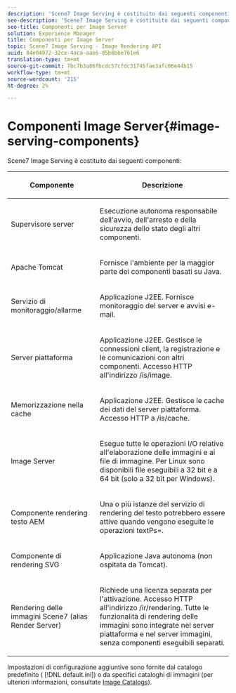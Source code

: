 ```yaml
---
description: 'Scene7 Image Serving è costituito dai seguenti componenti '
seo-description: 'Scene7 Image Serving è costituito dai seguenti componenti '
seo-title: Componenti per Image Server
solution: Experience Manager
title: Componenti per Image Server
topic: Scene7 Image Serving - Image Rendering API
uuid: 84e04972-32ce-4aca-aae6-d5b8bbe761e6
translation-type: tm+mt
source-git-commit: 7bc7b3a86fbcdc57cfdc31745fae3afc06e44b15
workflow-type: tm+mt
source-wordcount: '215'
ht-degree: 2%

---
```



# Componenti Image Server{#image-serving-components}

Scene7 Image Serving è costituito dai seguenti componenti:

<table id="table_534AF33FE5C4453EACAE0DF35E8E3B63"> 
 <thead> 
  <tr> 
   <th colname="col1" class="entry"> <p>Componente </p> </th> 
   <th colname="col2" class="entry"> <p>Descrizione </p> </th> 
  </tr>
 </thead>
 <tbody> 
  <tr> 
   <td colname="col1"> <p>Supervisore server </p> </td> 
   <td colname="col2"> <p>Esecuzione autonoma responsabile dell'avvio, dell'arresto e della sicurezza dello stato degli altri componenti. </p> </td> 
  </tr> 
  <tr> 
   <td colname="col1"> <p>Apache Tomcat </p> </td> 
   <td colname="col2"> <p>Fornisce l'ambiente per la maggior parte dei componenti basati su Java. </p> </td> 
  </tr> 
  <tr> 
   <td colname="col1"> <p>Servizio di monitoraggio/allarme </p> </td> 
   <td colname="col2"> <p>Applicazione J2EE. Fornisce monitoraggio del server e avvisi e-mail. </p> </td> 
  </tr> 
  <tr> 
   <td colname="col1"> <p>Server piattaforma </p> </td> 
   <td colname="col2"> <p>Applicazione J2EE. Gestisce le connessioni client, la registrazione e le comunicazioni con altri componenti. Accesso HTTP all'indirizzo <span class="filepath"> /is/image</span>. </p> </td> 
  </tr> 
  <tr> 
   <td colname="col1"> <p>Memorizzazione nella cache </p> </td> 
   <td colname="col2"> <p>Applicazione J2EE. Gestisce le cache dei dati del server piattaforma. Accesso HTTP a /is/cache. </p> </td> 
  </tr> 
  <tr> 
   <td colname="col1"> <p>Image Server </p> </td> 
   <td colname="col2"> <p>Esegue tutte le operazioni I/O relative all'elaborazione delle immagini e ai file di immagine. Per Linux sono disponibili file eseguibili a 32 bit e a 64 bit (solo a 32 bit per Windows). </p> </td> 
  </tr> 
  <tr> 
   <td colname="col1"> <p>Componente rendering testo AEM </p> </td> 
   <td colname="col2"> <p>Una o più istanze del servizio di rendering del testo potrebbero essere attive quando vengono eseguite le operazioni <span class="codeph"> textPs=</span>. </p> </td> 
  </tr> 
  <tr> 
   <td colname="col1"> <p>Componente di rendering SVG </p> </td> 
   <td colname="col2"> <p>Applicazione Java autonoma (non ospitata da Tomcat). </p> </td> 
  </tr> 
  <tr> 
   <td colname="col1"> <p>Rendering delle immagini Scene7 (alias Render Server) </p> </td> 
   <td colname="col2"> <p>Richiede una licenza separata per l'attivazione. Accesso HTTP all'indirizzo <span class="filepath"> /ir/rendering</span>. Tutte le funzionalità di rendering delle immagini sono integrate nel server piattaforma e nel server immagini, senza componenti eseguibili separati. </p> </td> 
  </tr> 
 </tbody> 
</table>

Impostazioni di configurazione aggiuntive sono fornite dal catalogo predefinito ( [!DNL default.ini]) o da specifici cataloghi di immagini (per ulteriori informazioni, consultate [Image Catalogs](../../is-api/image-catalog/image-serving-api-ref/c-image-catalog-reference/c-overview/c-overview.md#concept-9ce2b6a133de45f783e95cabc5810ac3)).
